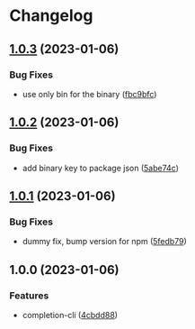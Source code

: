 # Changelog

## [1.0.3](https://github.com/santimirandarp/completion-cli/compare/v1.0.2...v1.0.3) (2023-01-06)


### Bug Fixes

* use only bin for the binary ([fbc9bfc](https://github.com/santimirandarp/completion-cli/commit/fbc9bfc2fb573e50e5f5d910dc9564e0124b78ab))

## [1.0.2](https://github.com/santimirandarp/completion-cli/compare/v1.0.1...v1.0.2) (2023-01-06)


### Bug Fixes

* add binary key to package json ([5abe74c](https://github.com/santimirandarp/completion-cli/commit/5abe74c12b41f8971853bbcf1e3b993598c1383f))

## [1.0.1](https://github.com/santimirandarp/completion-cli/compare/v1.0.0...v1.0.1) (2023-01-06)


### Bug Fixes

* dummy fix, bump version for npm ([5fedb79](https://github.com/santimirandarp/completion-cli/commit/5fedb79fa17edcd8fbc596a7fba39dfdd848bb64))

## 1.0.0 (2023-01-06)


### Features

* completion-cli ([4cbdd88](https://github.com/santimirandarp/completion-cli/commit/4cbdd88358509411f5f096f6959183312cce3427))
